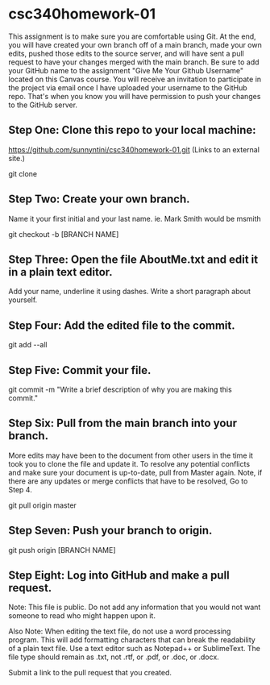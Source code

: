 # csc340homework-01

This assignment is to make sure you are comfortable using Git. At the end, you will have created your own branch off of a main branch, made your own edits, pushed those edits to the source server, and will have sent a pull request to have your changes merged with the main branch. Be sure to add your GitHub name to the assignment "Give Me Your Github Username" located on this Canvas course. You will receive an invitation to participate in the project via email once I have uploaded your username to the GitHub repo. That's when you know you will have permission to push your changes to the GitHub server.

## Step One: Clone this repo to your local machine:
https://github.com/sunnyntini/csc340homework-01.git (Links to an external site.)

git clone

## Step Two: Create your own branch.
Name it your first initial and your last name. ie. Mark Smith would be msmith 

git checkout -b [BRANCH NAME]

## Step Three: Open the file AboutMe.txt and edit it in a plain text editor.
Add your name, underline it using dashes. Write a short paragraph about yourself.

## Step Four: Add the edited file to the commit.

git add --all

## Step Five: Commit your file.

git commit -m "Write a brief description of why you are making this commit."

## Step Six: Pull from the main branch into your branch.
More edits may have been to the document from other users in the time it took you to clone the file and update it.
To resolve any potential conflicts and make sure your document is up-to-date, pull from Master again.
Note, if there are any updates or merge conflicts that have to be resolved, Go to Step 4.

git pull origin master

## Step Seven: Push your branch to origin.

git push origin [BRANCH NAME]

## Step Eight: Log into GitHub and make a pull request.

Note: This file is public. Do not add any information that you would not want someone to read who might happen upon it.

Also Note: When editing the text file, do not use a word processing program. This will add formatting characters that can break the readability of a plain text file. Use a text editor such as Notepad++ or SublimeText. The file type should remain as .txt, not .rtf, or .pdf, or .doc, or .docx.

Submit a link to the pull request that you created.
